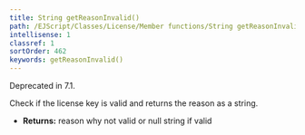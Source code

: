 ```yaml
---
title: String getReasonInvalid()
path: /EJScript/Classes/License/Member functions/String getReasonInvalid()
intellisense: 1
classref: 1
sortOrder: 462
keywords: getReasonInvalid()
---
```



Deprecated in 7.1.


Check if the license key is valid and returns the reason as a string.


* **Returns:** reason why not valid or null string if valid


